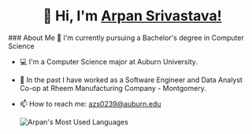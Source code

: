 
<h1 align="center" >👋 Hi, I'm <a href="https://www.linkedin.com/in/arpan-srivastava/" target="_blank"> Arpan Srivastava!</a></h1>
### About Me 🙂
I'm currently pursuing a Bachelor's degree in Computer Science

- 💻 I'm a Computer Science major at Auburn University.
- :briefcase: In the past I have worked as a Software Engineer and Data Analyst Co-op at Rheem Manufacturing Company - Montgomery.
- 📫 How to reach me: azs0239@auburn.edu

  ![Arpan's Most Used Languages](https://github-readme-stats.vercel.app/api/top-langs/?username=arpan3323&title_color=2f81ed&bg_color=ffffff&text_color=2f81ed)
